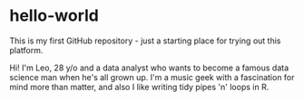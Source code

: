 # hello-world
This is my first GitHub repository - just a starting place for trying out this platform.

Hi! I'm Leo, 28 y/o and a data analyst who wants to become a famous data science man when he's all grown up. I'm a music geek with a fascination for mind more than matter, and also I like writing tidy pipes 'n' loops in R.
